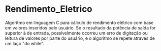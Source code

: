 # Rendimento_Eletrico
Algoritmo em linguagem C para cálculo de rendimento elétrico com base em valores inseridos pelo usuário.
Se o resultado da potência de saída for superior à de entrada, possivelmente ocorreu um erro de digitação ou leitura de valores por parte do usuário, e o algoritmo se repete através de um laço "do while".
